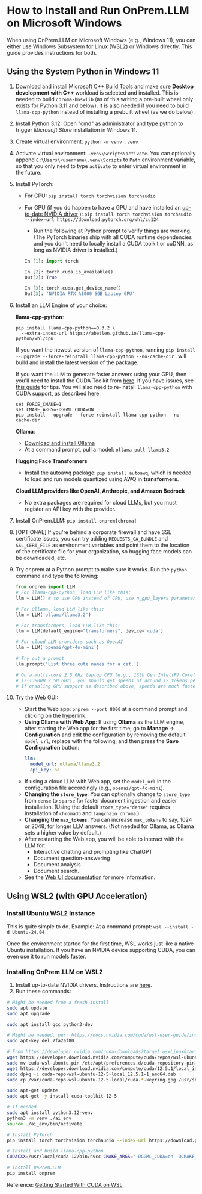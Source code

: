 # How to Install and Run OnPrem.LLM on Microsoft Windows

When using OnPrem.LLM on Microsoft Windows (e.g., Windows 11), you can either use  Windows Subsystem for Linux (WSL2) or Windows directly. This guide provides instructions for both.

## Using the System Python in Windows 11

1. Download and install [Microsoft C++ Build Tools](https://visualstudio.microsoft.com/visual-cpp-build-tools/) and make sure **Desktop development with C++** workload is selected and installed. This is needed to build `chroma-hnswlib` (as of this writing a pre-built wheel only exists for Python 3.11 and below). It is also needed if you need to build `llama-cpp-python` instead of installing a prebuilt wheel (as we do below).
2. Install Python 3.12:  Open "cmd" as administrator and type python to trigger *Microsoft Store* installation in Windows 11.
3. Create virtual environment: `python -m venv .venv`
4. Activate virtual environment: `.venv\Scripts\activate`. You can optionally append `C:\Users\<username\.venv\Scripts` to `Path` environment variable, so that you only need to type `activate` to enter virtual environment in the future.
5. Install PyTorch:
   - For CPU: `pip install torch torchvision torchaudio`
   - For GPU (if you do happen to have a GPU and have installed an [up-to-date NVIDIA driver](https://www.nvidia.com/en-us/drivers/) ): `pip install torch torchvision torchaudio --index-url https://download.pytorch.org/whl/cu124`
     - Run the following at Python prompt to verify things are working. (The PyTorch binaries ship with all CUDA runtime dependencies and you don't need to locally install a CUDA toolkit or cuDNN, as long as NVIDIA driver is installed.)

     ```python
     In [1]: import torch

     In [2]: torch.cuda.is_available()
     Out[2]: True

     In [3]: torch.cuda.get_device_name()
     Out[3]: 'NVIDIA RTX A1000 6GB Laptop GPU'
     ```

6. Install an LLM Engine of your choice:

   **llama-cpp-python**:

   ```shell
   pip install llama-cpp-python==0.3.2 \
     --extra-index-url https://abetlen.github.io/llama-cpp-python/whl/cpu
   ```
   If you want the newest version of `llama-cpp-python`, running `pip install --upgrade --force-reinstall llama-cpp-python --no-cache-dir
` will build and install the latest version of the package.
   
   If you want the LLM to generate faster answers using your GPU, then you'll
   need to install the CUDA Toolkit from
   [here](https://developer.nvidia.com/cuda-12-6-0-download-archive?target_os=Windows).
   If you have issues, see
   [this guide](https://medium.com/@piyushbatra1999/installing-llama-cpp-python-with-nvidia-gpu-acceleration-on-windows-a-short-guide-0dfac475002d)
   for tips. You will also need to re-install `llama-cpp-python` with CUDA
   support, as described
   [here](https://python.langchain.com/docs/integrations/llms/llamacpp/#installation-with-windows):

   ```shell
   set FORCE_CMAKE=1
   set CMAKE_ARGS=-DGGML_CUDA=ON
   pip install --upgrade --force-reinstall llama-cpp-python --no-cache-dir
   ```
   
    **Ollama**:
    - [Download and install Ollama](https://ollama.com/)
    - At a command prompt, pull a model: `ollama pull llama3.2`

    
    **Hugging Face Transformers**
    - Install the autoawq package: `pip install autoawq`, which is needed to load and run models quantized using AWQ in **transformers**.
  
    **Cloud LLM providers like OpenAI, Anthropic, and Amazon Bedrock**
   - No extra packages are required for cloud LLMs, but you must register an API key with the provider.

  
8. Install OnPrem.LLM: `pip install onprem[chroma]`
9. [OPTIONAL] If you're behind a corporate firewall and  have SSL certificate
   issues, you can try adding `REQUESTS_CA_BUNDLE` and `SSL_CERT_FILE` as
   environment variables and point them to the location of the certificate file
   for your organization, so hugging face models can be downloaded, etc.
10. Try onprem at a Python prompt to make sure it works. Run the `python`
    command and type the following:
   
    ```python
    from onprem import LLM
    # For llama-cpp-python, load LLM like this:
    llm = LLM() # to use GPU instead of CPU, use n_gpu_layers parameter: LLM(n_gpu_layers=-1)

    # For Ollama, load LLM like this:
    llm = LLM('ollama/llama3.2')

    # For transformers, load LLM like this:
    llm = LLM(default_engine="transformers", device='cuda')

    # For cloud LLM providers such as OpenAI
    llm = LLM('openai/gpt-4o-mini')
    
    # Try out a prompt
    llm.prompt('List three cute names for a cat.')

    # On a multi-core 2.5 GHz laptop CPU (e.g., 13th Gen Intel(R) Core(TM)
    # i7-13800H 2.50 GHz), you should get speeds of around 12 tokens per second.
    # If enabling GPU support as described above, speeds are much faster.
    ```
 

11. Try the [Web GUI](https://amaiya.github.io/onprem/webapp.html):
    - Start the Web app:  `onprem --port 8000` at a command prompt and clicking on the hyperlink.
    - **Using Ollama with Web App**: If using **Ollama** as the LLM engine, after starting the Web app for the first time, go to **Manage -> Configuration** and edit the configuration by removing the default `model_url`, replace with the following, and then press the **Save Configuration** button:
      ```yaml
      llm:
        model_url: ollama/llama3.2
        api_key: na
      ```
    - If using a cloud LLM with Web app, set the `model_url` in the configuration file accordingly (e.g., `openai/gpt-4o-mini`).
    -  **Changing the `store_type`**: You can optionally change to `store_type` from `dense` to `sparse` for faster document ingestion and easier installation. (Using the default `store_type="dense"` requires installation of `chromadb` and `langchain_chroma`.)
    -  **Changing the `max_tokens`**: You can increase `max_tokens` to say, 1024 or 2048, for longer LLM answers. (Not needed for Ollama, as Ollama sets a  higher value by default.)
    - After restarting the Web app, you will be able to interact with the LLM for:
       - Interactive chatting and prompting like ChatGPT
       - Document question-answering
       - Document analysis
       - Document search.
    - See the [Web UI documentation](https://amaiya.github.io/onprem/webapp.html) for more information.
    
## Using WSL2 (with GPU Acceleration)

### Install Ubuntu WSL2 Instance

This is quite simple to do. Example: At a command prompt: `wsl --install -d Ubuntu-24.04`

Once the environment started for the first time, WSL works just like a native
Ubuntu installation. If you have an NVIDIA device supporting CUDA, you can even
use it to run models faster.

### Installing OnPrem.LLM on WSL2

1. Install up-to-date NVIDIA drivers. Instructions are [here](https://docs.nvidia.com/cuda/wsl-user-guide/index.html#getting-started-with-cuda-on-wsl).
2. Run these commands:

```sh
# Might be needed from a fresh install
sudo apt update
sudo apt upgrade

sudo apt install gcc python3-dev

# Might be needed, per: https://docs.nvidia.com/cuda/wsl-user-guide/index.html#cuda-support-for-wsl-2
sudo apt-key del 7fa2af80

# From https://developer.nvidia.com/cuda-downloads?target_os=Linux&target_arch=x86_64&Distribution=WSL-Ubuntu&target_version=2.0&target_type=deb_local
wget https://developer.download.nvidia.com/compute/cuda/repos/wsl-ubuntu/x86_64/cuda-wsl-ubuntu.pin
sudo mv cuda-wsl-ubuntu.pin /etc/apt/preferences.d/cuda-repository-pin-600
wget https://developer.download.nvidia.com/compute/cuda/12.5.1/local_installers/cuda-repo-wsl-ubuntu-12-5-local_12.5.1-1_amd64.deb
sudo dpkg -i cuda-repo-wsl-ubuntu-12-5-local_12.5.1-1_amd64.deb
sudo cp /var/cuda-repo-wsl-ubuntu-12-5-local/cuda-*-keyring.gpg /usr/share/keyrings/

sudo apt-get update
sudo apt-get -y install cuda-toolkit-12-5

# If needed
sudo apt install python3.12-venv
python3 -m venv ./ai_env
source ./ai_env/bin/activate

# Install PyTorch
pip install torch torchvision torchaudio --index-url https://download.pytorch.org/whl/cu124

# Install and build llama-cpp-python
CUDACXX=/usr/local/cuda-12/bin/nvcc CMAKE_ARGS="-DGGML_CUDA=on -DCMAKE_CUDA_ARCHITECTURES=all-major" FORCE_CMAKE=1 pip install llama-cpp-python --no-cache-dir --force-reinstall --upgrade

# Install OnPrem.LLM
pip install onprem
```


Reference: [Getting Started With CUDA on WSL](https://docs.nvidia.com/cuda/wsl-user-guide/index.html#getting-started-with-cuda-on-wsl)
